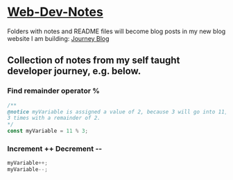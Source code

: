 # [Web-Dev-Notes](https://github.com/WrappedUsername/Web-Dev-Notes)
Folders with notes and README files will become blog posts in my new blog website I am building:
[Journey Blog](https://github.com/WrappedUsername/journey-blog)
## Collection of notes from my self taught developer journey, e.g. below.
### Find remainder operator %
```JavaScript
/** 
@notice myVariable is assigned a value of 2, because 3 will go into 11, 
3 times with a remainder of 2. 
*/
const myVariable = 11 % 3; 
```
### Increment ++ Decrement --
```JavaScript
myVariable++;
myVariable--;
```
